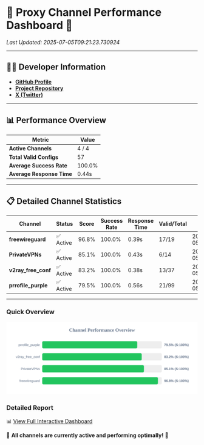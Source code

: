 # 🌟 Proxy Channel Performance Dashboard 🌟

_Last Updated: 2025-07-05T09:21:23.730924_

---

## 👩‍💻 Developer Information

- **[GitHub Profile](https://github.com/4n0nymou3)**  
- **[Project Repository](https://github.com/4n0nymou3/multi-proxy-config-fetcher)**  
- **[X (Twitter)](https://x.com/4n0nymou3)**  

---

## 📊 Performance Overview

| Metric                | Value       |
|-----------------------|-------------|
| **Active Channels**   | 4 / 4       |
| **Total Valid Configs** | 57          |
| **Average Success Rate** | 100.0%      |
| **Average Response Time** | 0.44s       |

---

## 📋 Detailed Channel Statistics

| Channel          | Status     | Score  | Success Rate | Response Time | Valid/Total | Last Success               |
|------------------|------------|--------|--------------|---------------|-------------|----------------------------|
| **freewireguard**  | ✅ Active  | 96.8%  | 100.0% | 0.39s         | 17/19       | 2025-07-05T09:21:23.729188 |
| **PrivateVPNs**  | ✅ Active  | 85.1%  | 100.0% | 0.43s         | 6/14       | 2025-07-05T09:21:23.310107 |
| **v2ray_free_conf**  | ✅ Active  | 83.2%  | 100.0% | 0.38s         | 13/37       | 2025-07-05T09:21:22.840975 |
| **prrofile_purple**  | ✅ Active  | 79.5%  | 100.0% | 0.56s         | 21/99       | 2025-07-05T09:21:22.375993 |

---

### Quick Overview
<div align="center">
  <a href="https://raw.githubusercontent.com/nullluser/NullRepo/refs/heads/main/assets/channel_stats_chart.svg">
    <img src="https://raw.githubusercontent.com/nullluser/NullRepo/refs/heads/main/assets/channel_stats_chart.svg" alt="Source Performance Statistics" width="800">
  </a>
</div>

### Detailed Report
📊 [View Full Interactive Dashboard](https://htmlpreview.github.io/?https://github.com/nullluser/NullRepo/blob/main/assets/performance_report.html)

🎉 **All channels are currently active and performing optimally!** 🎉
